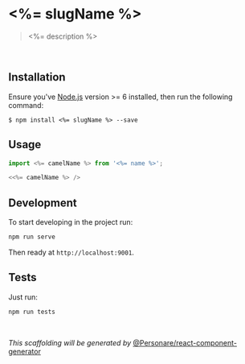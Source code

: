 # <%= slugName %>

> <%= description %>

<br />

## Installation 

Ensure you've [Node.js](https://nodejs.org) version >= 6 installed, then run the following command:

```
$ npm install <%= slugName %> --save
```

## Usage
```js
import <%= camelName %> from '<%= name %>';

<<%= camelName %> />
```

## Development

To start developing in the project run:

```bash
npm run serve
```

Then ready at `http://localhost:9001`.

## Tests

Just run:

```bash
npm run tests
```

<br />

*This scaffolding will be generated by* [@Personare/react-component-generator](https://github.com/Personare/react-component-generator)
